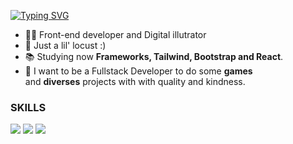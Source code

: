 <div>
  <p>
  
  [![Typing SVG](https://readme-typing-svg.herokuapp.com?color=FFFFFF&lines=Iae%2C+Familia!👽)](https://git.io/typing-svg)
  
  </p>
  
</div>

- 🧑‍💼 Front-end developer and Digital illutrator
- 🦗 Just a lil' locust :)
- 📚 Studying now <strong>Frameworks, Tailwind, Bootstrap and React</strong>.
- 🔮 I want to be a Fullstack Developer to do some <strong>games</strong> <br>
  and <strong>diverses</strong> projects with with quality and kindness. 

### SKILLS
![](https://img.shields.io/badge/HTML5-E96228?style=flat&logo=HTML5&logoColor=white)
![](https://img.shields.io/badge/CSS3-2862E9?style=flat&logo=CSS3&logoColor=white)
![](https://img.shields.io/badge/JavaScript-968220?style=flat&logo=JavaScript&logoColor=white)
